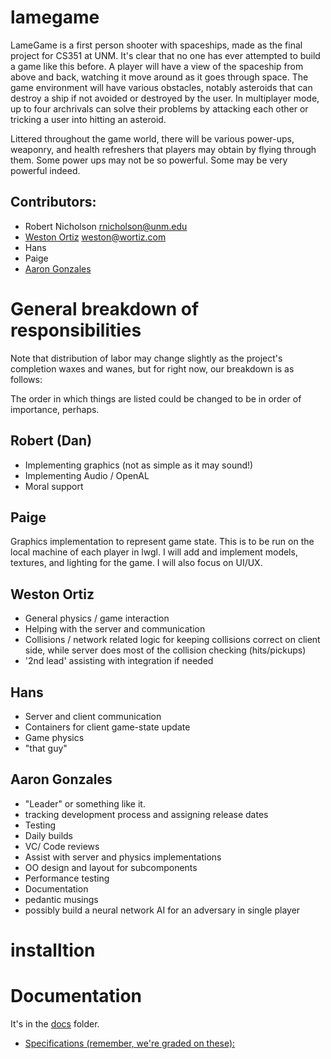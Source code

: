 # lamegame
LameGame is a first person shooter with spaceships, made as the final project
for CS351 at UNM. It's clear that no one has ever attempted to build a game
like this before. A player will have a view of the spaceship from above and
back, watching it move around as it goes through space. The game environment
will have various obstacles, notably asteroids that can destroy a ship if not
avoided or destroyed by the user. In multiplayer mode, up to four archrivals
can solve their problems by attacking each other or tricking a user into
hitting an asteroid. 

Littered throughout the game world, there will be various power-ups, weaponry,
and health refreshers that players may obtain by flying through them. Some
power ups may not be so powerful. Some may be very powerful indeed. 


## Contributors:
* Robert Nicholson rnicholson@unm.edu
* [Weston Ortiz](https://github.com/wortiz) weston@wortiz.com
* Hans
* Paige
* [Aaron Gonzales](http://github.com/xysmas)

# General breakdown of responsibilities
Note that distribution of labor may change slightly as the project's
completion waxes and wanes, but for right now, our breakdown is as follows:

The order in which things are listed could be changed to be in order of
importance, perhaps.

## Robert (Dan)
  * Implementing graphics (not as simple as it may sound!)
  * Implementing Audio / OpenAL
  * Moral support

## Paige
 Graphics implementation to represent game state. This is to be run on the
 local machine of each player in lwgl. I will add and implement models,
 textures, and lighting for the game. I will also focus on UI/UX. 

## Weston Ortiz
  * General physics / game interaction
  * Helping with the server and communication
  * Collisions / network related logic for keeping collisions correct on client
	side, while server does most of the collision checking (hits/pickups)
  * '2nd lead' assisting with integration if needed

## Hans
  * Server and client communication
  * Containers for client game-state update
  * Game physics
  * "that guy"

## Aaron Gonzales
  * "Leader" or something like it.
  * tracking development process and assigning release dates
  * Testing 
  * Daily builds
  * VC/ Code reviews
  * Assist with server and physics implementations
  * OO design and layout for subcomponents
  * Performance testing
  * Documentation
  * pedantic musings
  * possibly build a neural network AI for an adversary in single player




# installtion





# Documentation
  It's in the [docs](https://github.com/xysmas/lamegame/tree/master/docs)
  folder.
  * [Specifications (remember, we're graded on these):](https://github.com/xysmas/lamegame/tree/master/docs)
